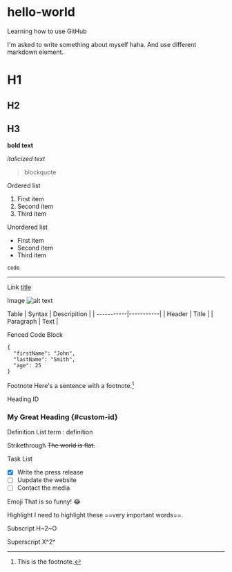 # hello-world
Learning how to use GitHub

I'm asked to write something about myself haha.
And use different markdown element.

# H1

## H2

## H3

**bold text**

*italicized text*

>blockquote

Ordered list
1. First item
2. Second item
3. Third item

Unordered list
- First item
- Second item
- Third item

`code`

---

Link
[title](https://www.markdownguide.org/cheat-sheet/)

Image
![alt text](image.jpg)

Table
| Syntax | Descripition |
| -----------|-----------|
| Header | Title |
| Paragraph | Text |

Fenced Code Block

```
{
  "firstName": "John",
  "lastName": "Smith",
  "age": 25
}
```

Footnote
Here's a sentence with a footnote.[^1]

[^1]: This is the footnote.

Heading ID

### My Great Heading {#custom-id}

Definition List
term
: definition

Strikethrough
~~The world is flat.~~

Task List
- [x] Write the press release
- [ ] Uupdate the website
- [ ] Contact the media

Emoji
That is so funny! :joy:

Highlight
I need to highlight these ==very important words==.

Subscript 
H~2~O

Superscript
X^2^















